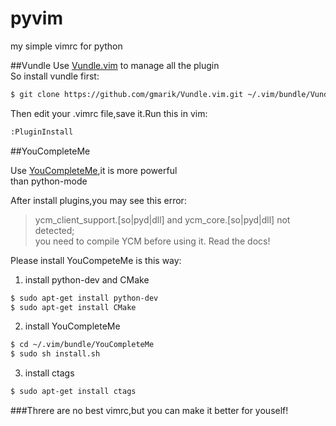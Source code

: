 pyvim
=====

my simple vimrc for python  

##Vundle
Use [Vundle.vim](https://github.com/gmarik/Vundle.vim) to manage all the plugin  
So install vundle first:  
  
```bash  
$ git clone https://github.com/gmarik/Vundle.vim.git ~/.vim/bundle/Vundle.vim  
```  

Then edit your .vimrc file,save it.Run this in vim:  
  
```bash    
:PluginInstall   
```  

##YouCompleteMe  

Use [YouCompleteMe](https://github.com/Valloric/YouCompleteMe),it is more powerful  
than python-mode  

After install plugins,you may see this error:  
  
> ycm_client_support.[so|pyd|dll] and ycm_core.[so|pyd|dll] not detected;  
> you need to compile YCM before using it. Read the docs!  

Please install YouCompeteMe is this way:  
  
1. install python-dev and CMake   
  
```bash  
$ sudo apt-get install python-dev  
$ sudo apt-get install CMake  
```

2. install YouCompleteMe  
  
```bash  
$ cd ~/.vim/bundle/YouCompleteMe  
$ sudo sh install.sh  
```  

3. install ctags  

```bash
$ sudo apt-get install ctags  
```  

###Threre are no best vimrc,but you can make it better for youself!
